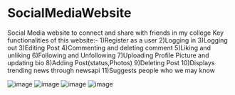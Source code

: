 # SocialMediaWebsite
Social Media website to connect and share with friends in my college
Key functionalities of this website:-
1)Register as a user
2)Logging in
3)Logging out
3)Editing Post
4)Commenting and deleting comment
5)Liking and unliking
6)Following and Unfollowing
7)Uploading Profile Picture and updating bio
8)Adding Post(status,Photos)
9)Deleting Post
10)Displays trending news through newsapi
11)Suggests people who we may know

![image](https://res.cloudinary.com/dx1c8ffbg/image/upload/v1652375881/Screenshot_768_vbza6s.png)
![image](https://res.cloudinary.com/dx1c8ffbg/image/upload/v1652375881/Screenshot_772_mhy7fd.png)
![image](https://res.cloudinary.com/dx1c8ffbg/image/upload/v1652375883/Screenshot_769_l121ac.png)
![image](https://res.cloudinary.com/dx1c8ffbg/image/upload/v1652375881/Screenshot_770_qa05g6.png)
